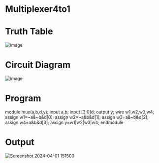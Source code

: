 # Multiplexer4to1
# Truth Table
![image](https://github.com/RESMIRNAIR/Multiplexer4to1/assets/154305926/f1dac9e1-e938-4072-bfa9-c17a0a54b7c7)

# Circuit Diagram
![image](https://github.com/RESMIRNAIR/Multiplexer4to1/assets/154305926/f8ea8610-f6fc-4de3-a68a-5a9a4cfcd673)

# Program
module mux(a,b,d,y);
input a,b;
input [3:0]d;
output y;
wire w1,w2,w3,w4;
assign w1=~a&~b&d[0];
assign w2=~a&b&d[1];
assign w3=a&~b&d[2];
assign w4=a&b&d[3];
assign y=w1|w2|w3|w4;
endmodule

# Output
![Screenshot 2024-04-01 151500](https://github.com/Shaiksushma123/Multiplexer4to1/assets/159005642/c5812881-0765-49e0-a2ac-e8b9bad8a75e)

